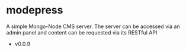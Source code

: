 # modepress
A simple Mongo-Node CMS server. The server can be accessed via an admin panel and content can be requested via its RESTful API

* v0.0.9


